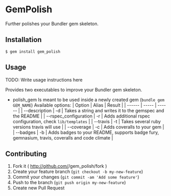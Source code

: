 # GemPolish

Further polishes your Bundler gem skeleton.

## Installation

    $ gem install gem_polish

## Usage

TODO: Write usage instructions here

Provides two executables to improve your Bundler gem skeleton.

- polish_gem
Is meant to be used inside a newly created gem (`bundle gem GEM_NAME`)
Available options:
| Option | Alias | Result |
| ------ | ----- | ------ |
| --description | -d | Takes a string and writes it to the gemspec and
the README |
| --rspec_configuration | -r | Adds additional rspec configuration,
check `lib/templates` |
| --travis | -t | Takes several ruby versions travis will use |
| --coverage | -c | Adds coveralls to your gem |
| --badges | -b | Adds badges to your README, supports badge fury,
gemnasium, travis, coveralls and code climate |

## Contributing

1. Fork it ( http://github.com/<my-github-username>/gem_polish/fork )
2. Create your feature branch (`git checkout -b my-new-feature`)
3. Commit your changes (`git commit -am 'Add some feature'`)
4. Push to the branch (`git push origin my-new-feature`)
5. Create new Pull Request
